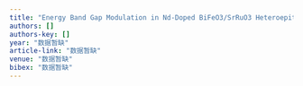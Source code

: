 ```yaml
---
title: "Energy Band Gap Modulation in Nd-Doped BiFeO3/SrRuO3 Heteroepitaxy for Visible Light Photoelectrochemical Activity"
authors: []
authors-key: []
year: "数据暂缺"
article-link: "数据暂缺"
venue: "数据暂缺"
bibex: "数据暂缺"
---
```

